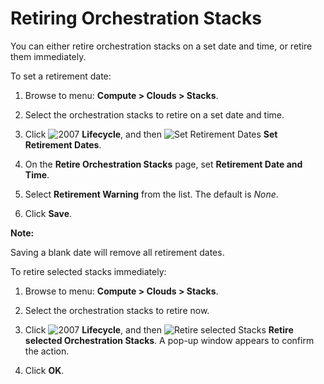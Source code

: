 # Retiring Orchestration Stacks

You can either retire orchestration stacks on a set date and time, or retire them immediately.

To set a retirement date:

1. Browse to menu: **Compute > Clouds > Stacks**.

2. Select the orchestration stacks to retire on a set date and time.

3. Click ![2007](../images/2007.png) **Lifecycle**, and then
   ![Set Retirement Dates](../images/retirement.png) **Set Retirement Dates**.

4. On the **Retire Orchestration Stacks** page, set **Retirement Date and Time**.

5. Select **Retirement Warning** from the list. The default is *None*.

6. Click **Save**.

**Note:**

Saving a blank date will remove all retirement dates.

To retire selected stacks immediately:

1. Browse to menu: **Compute > Clouds > Stacks**.

2. Select the orchestration stacks to retire now.

3. Click ![2007](../images/2007.png) **Lifecycle**, and then
   ![Retire selected Stacks](../images/retirement.png) **Retire selected Orchestration Stacks**.
   A pop-up window appears to confirm the action.

4. Click **OK**.
